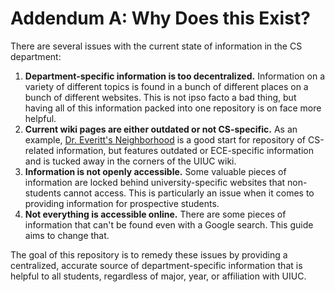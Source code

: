 # Addendum A: Why Does this Exist?

There are several issues with the current state of information in the CS department:
1. **Department-specific information is too decentralized.** Information on a variety of different topics is found in a bunch of different places on a bunch of different websites. This is not ipso facto a bad thing, but having all of this information packed into one repository is on face more helpful.
2. **Current wiki pages are either outdated or not CS-specific.** As an example, [Dr. Everitt's Neighborhood](https://wiki.illinois.edu//wiki/display/HKNDEN/Home) is a good start for repository of CS-related information, but features outdated or ECE-specific information and is tucked away in the corners of the UIUC wiki.
3. **Information is not openly accessible.** Some valuable pieces of information are locked behind university-specific websites that non-students cannot access. This is particularly an issue when it comes to providing information for prospective students.
4. **Not everything is accessible online.** There are some pieces of information that can't be found even with a Google search. This guide aims to change that.

The goal of this repository is to remedy these issues by providing a centralized, accurate source of department-specific information that is helpful to all students, regardless of major, year, or affiliation with UIUC.
